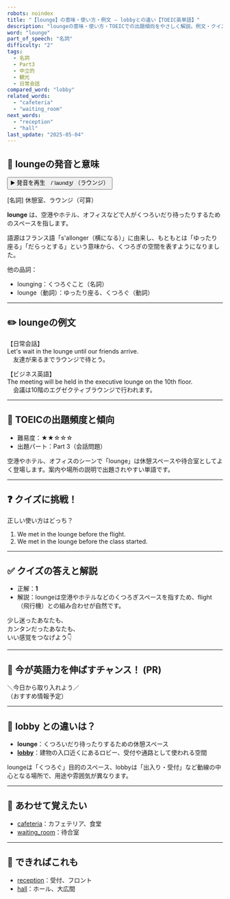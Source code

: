 ```yaml
---
robots: noindex
title: "【lounge】の意味・使い方・例文 ― lobbyとの違い【TOEIC英単語】"
description: "loungeの意味・使い方・TOEICでの出題傾向をやさしく解説。例文・クイズ付きでlobbyとの違いもわかりやすく学べます。"
word: "lounge"
part_of_speech: "名詞"
difficulty: "2"
tags:
  - 名詞
  - Part3
  - 中立的
  - 観光
  - 日常会話
compared_word: "lobby"
related_words:
  - "cafeteria"
  - "waiting_room"
next_words:
  - "reception"
  - "hall"
last_update: "2025-05-04"
---
```


## 🔰 loungeの発音と意味

<button class="play-audio" onclick="playTTS('lounge')">
  <span class="play-audio-main">
    ▶️ 発音を再生　/ˈlaʊndʒ/
  </span>
  <span class="play-audio-sub">
    （ラウンジ）
  </span>
</button>

[名詞] 休憩室、ラウンジ（可算）

**lounge** は、空港やホテル、オフィスなどで人がくつろいだり待ったりするためのスペースを指します。

語源はフランス語「s'allonger（横になる）」に由来し、もともとは「ゆったり座る」「だらっとする」という意味から、くつろぎの空間を表すようになりました。

他の品詞：  
- lounging：くつろぐこと（名詞）
- lounge（動詞）：ゆったり座る、くつろぐ（動詞）

---

## ✏️ loungeの例文

【日常会話】  
Let's wait in the lounge until our friends arrive.  
　友達が来るまでラウンジで待とう。

【ビジネス英語】  
The meeting will be held in the executive lounge on the 10th floor.  
　会議は10階のエグゼクティブラウンジで行われます。

---

## 🎯 TOEICの出題頻度と傾向

- 難易度：★★☆☆☆
- 出題パート：Part 3（会話問題）

空港やホテル、オフィスのシーンで「lounge」は休憩スペースや待合室としてよく登場します。案内や場所の説明で出題されやすい単語です。

---

## ❓ クイズに挑戦！

正しい使い方はどっち？

1. We met in the lounge before the flight.  
2. We met in the lounge before the class started.

---

## ✅ クイズの答えと解説

- 正解：**1**
- 解説：loungeは空港やホテルなどのくつろぎスペースを指すため、flight（飛行機）との組み合わせが自然です。

少し迷ったあなたも、  
カンタンだったあなたも、  
いい感覚をつなげよう👇️

---

## 🚀 今が英語力を伸ばすチャンス！ (PR)

<div class="info-center">
＼今日から取り入れよう／<br>  
（おすすめ情報予定）
</div>

---

## 🤔  lobby との違いは？

- **lounge**：くつろいだり待ったりするための休憩スペース
- **[lobby](/word/lobby)**：建物の入口近くにあるロビー、受付や通路として使われる空間

loungeは「くつろぐ」目的のスペース、lobbyは「出入り・受付」など動線の中心となる場所で、用途や雰囲気が異なります。

---

## 🧩 あわせて覚えたい

- [cafeteria](/word/cafeteria)：カフェテリア、食堂
- [waiting_room](/word/waiting_room)：待合室

---

## 📖 できればこれも

- [reception](/word/reception)：受付、フロント
- [hall](/word/hall)：ホール、大広間

<!-- cvid: aid21_bid21 -->
